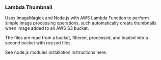 ### Lambda Thumbnail

Uses ImageMagick and Node.js with AWS Lambda Function to perform simple image processing operations, such automatically create thumbnails when image added to an AWS S3 bucket.

The files are read from a bucket, filtered, processed, and loaded into a second bucket with resized files.

See node.js modules installation instructions here:
